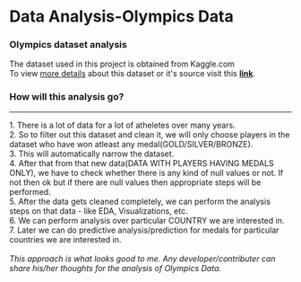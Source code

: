 # Data Analysis-Olympics Data
### Olympics dataset analysis
The dataset used in this project is obtained from Kaggle.com<br>
To view <U>more details</U> about this dataset or it's source visit this <B><a href="https://www.kaggle.com/heesoo37/120-years-of-olympic-history-athletes-and-results">link</a></B>.
<br>
### How will this analysis go?
<hr>
1. There is a lot of data for a lot of atheletes over many years.<br>
2. So to filter out this dataset and clean it, we will only choose players in the dataset who have won atleast any medal(GOLD/SILVER/BRONZE).<br>
3. This will automatically narrow the dataset.<br>
4. After that from that new data(DATA WITH PLAYERS HAVING MEDALS ONLY), we have to check whether there is any kind of null values or not. If not then ok but if there are null values then appropriate steps will be performed.<br>
5. After the data gets cleaned completely, we can perform the analysis steps on that data - like EDA, Visualizations, etc.<br>
6. We can perform analysis over particular COUNTRY we are interested in.<br>
7. Later we can do predictive analysis/prediction for medals for particular countries we are interested in.
<br><br>
<i>This approach is what looks good to me. Any developer/contributer can share his/her thoughts for the analysis of Olympics Data.</i>
